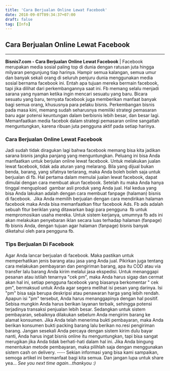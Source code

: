 ```yaml
---
title: 'Cara Berjualan Online Lewat Facebook'
date: 2018-09-07T09:34:37+07:00
draft: false
tag: [Info]
---
```

## Cara Berjualan Online Lewat Facebook
----

**Bisnis7.com - Cara Berjualan Online Lewat Facebook** | Facebook merupakan media sosial paling top di dunia dengan ratusan juta hingga milyaran pengunjung tiap harinya. Hampir semua kalangan, semua umur dan banyak sekali orang di seluruh penjuru dunia menggunakan media sosial bernama facebook ini. Entah apa tujuan mereka bermain facebook, tapi jika dilihat dari perkembangannya saat ini. Fb memang selalu menjadi sarana yang nyaman ketika ingin mencari sesuatu yang baru. Bicara sesuatu yang baru, ternyata facebook juga memberikan manfaat banyak bagi semua orang, khususnya para pelaku bisnis. Perkembangan bisnis pada masa kini, memang sudah seharusnya memiliki strategi pemasaran baru agar potensi keuntungan dalam berbisnis lebih besar, dan besar lagi. Memanfaatkan media facebok dalam strategi pemasaran online sangatlah menguntungkan, karena ribuan juta pengguna aktif pada setiap harinya.

### Cara Berjualan Online Lewat Facebook

Jadi sudah tidak diragukan lagi bahwa facebook memang bisa kita jadikan sarana bisnis jangka panjang yang menguntungkan. Peluang ini bisa Anda manfaatkan untuk berjulan online lewat facebook. Untuk melakukan jualan lewat facebook, tidak ada aturan yang melarang. Bila yang dijual bukan benda, barang, yang sifatnya terlarang, maka Anda boleh boleh saja untuk berjualan di fb. Hal pertama dalam memulai jualan lewat facebook, dapat dimulai dengan cara membuat akun facebook. Setelah itu maka Anda hanya tinggal mengupload  gambar asli produk yang Anda jual. Hal kedua yang bisa Anda lakukan adalah dengan cara membuat fanpage (halaman) bisnis di facebook.  Jika Anda memilih berjualan dengan cara mendirikan halaman facebook maka Anda bisa memanfaatkan fitur facebook Ads. Fb ads adalah sebuah fitur beriklan yang ditawarkan bagi para pengguna  fb untuk mempromosikan usaha mereka. Untuk sistem kerjanya, umumnya fb ads ini akan melakukan penyebaran iklan secara luas terhadap halaman (fanpage) fb bisnis Anda, dengan tujuan agar halaman (fanpage) bisnis banyak diketahui oleh para pengguna fb.

### Tips Berjualan Di Facebook

Agar Anda lancar berjualan di facebook. Maka pastikan untuk memperhatikan jenis barang atau jasa yang Anda jual. Pikirkan juga tentang cara melakukan pembayaran dan pengiriman barang, apa itu COD atau via transfer lalu barang Anda kirim melalui jasa ekspedisi. Untuk menanggapi pesanan atau istilah tenarnya "cek pm", maka Anda harus sigap dan cermat akan hal ini, setiap pengguna facebook yang biasanya berkomentar " cek pm", bermaksud untuk Anda agar segera melihat isi pesan yang darinya. Isi "pm" bisa saja berupa deskripsi atau penawaran harga yang lebih rendah. Apapun isi "pm" tersebut, Anda harus menanggapinya dengan hal positif. Sebisa mungkin Anda harus berikan layanan terbaik, sehingga potensi terjadinya transaksi penjualan lebih besar. Sedangkan untuk sistem pembayaran, sebaiknya dilakukan sebelum Anda mengirim barang ke alamat konsumen. Jika Anda telah menerima bukti pembayaran, maka Anda berikan konsumen bukti packing barang lalu berikan no.resi pengiriman barang. Jangan sesekali Anda percaya dengan sistem kirim dulu bayar nanti, Anda harus ingat bisnis online itu menguntungkan, tapi bisa sangat merugikan jika Anda tidak berhati-hati dalam hal ini. Jika Anda bingung menentukan metode pembayaran, maka pilihlah saja dengan menggunakan sistem cash on delivery. ---- Sekian informasi yang bisa kami sampaikan, semoga artikel ini bermanfaat bagi kita semua. Dan jangan lupa untuk share yea... _See you next time again...thankyou :)_
